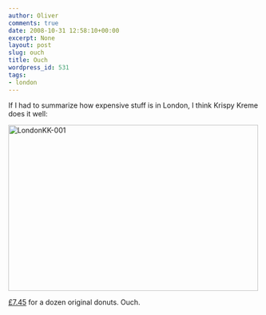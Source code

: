 ```yaml
---
author: Oliver
comments: true
date: 2008-10-31 12:58:10+00:00
excerpt: None
layout: post
slug: ouch
title: Ouch
wordpress_id: 531
tags:
- london
---
```


If I had to summarize how expensive stuff is in London, I think Krispy Kreme does it well:

<a href="http://www.flickr.com/photos/owiber/2989244418/" title="LondonKK-001 by owiber, on Flickr"><img src="https://farm4.static.flickr.com/3206/2989244418_ed90f83f12.jpg" width="500" height="333" alt="LondonKK-001" /></a>

<a href="http://www.google.com/search?q=7.45+pounds+to+dollars">£7.45</a> for a dozen original donuts.  Ouch.